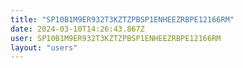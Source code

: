 ```yaml
---
title: "SP10B1M9ER932T3KZTZPBSP1ENHEEZRBPE12166RM"
date: 2024-03-10T14:26:43.867Z
user: SP10B1M9ER932T3KZTZPBSP1ENHEEZRBPE12166RM
layout: "users"
---
```

    